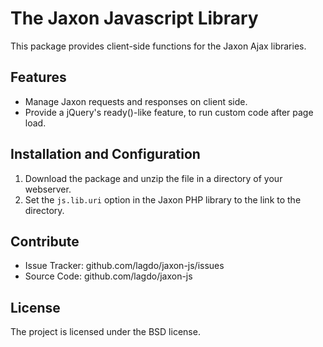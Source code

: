 The Jaxon Javascript Library
============================

This package provides client-side functions for the Jaxon Ajax libraries.

Features
--------

- Manage Jaxon requests and responses on client side.
- Provide a jQuery's ready()-like feature, to run custom code after page load.

Installation and Configuration
------------------------------

1. Download the package and unzip the file in a directory of your webserver.
2. Set the `js.lib.uri` option in the Jaxon PHP library to the link to the directory.

Contribute
----------

- Issue Tracker: github.com/lagdo/jaxon-js/issues
- Source Code: github.com/lagdo/jaxon-js

License
-------

The project is licensed under the BSD license.
